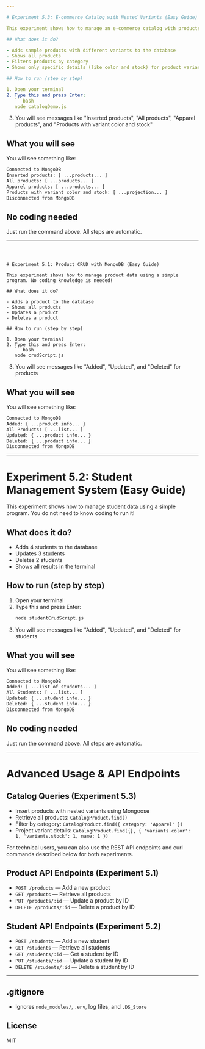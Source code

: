 ```yaml
---

# Experiment 5.3: E-commerce Catalog with Nested Variants (Easy Guide)

This experiment shows how to manage an e-commerce catalog with products and their variants (like color, size, stock) using a simple program. No coding knowledge is needed!

## What does it do?

- Adds sample products with different variants to the database
- Shows all products
- Filters products by category
- Shows only specific details (like color and stock) for product variants

## How to run (step by step)

1. Open your terminal
2. Type this and press Enter:
   ```bash
   node catalogDemo.js
   ```
3. You will see messages like "Inserted products", "All products", "Apparel products", and "Products with variant color and stock"

## What you will see

You will see something like:
```bash
Connected to MongoDB
Inserted products: [ ...products... ]
All products: [ ...products... ]
Apparel products: [ ...products... ]
Products with variant color and stock: [ ...projection... ]
Disconnected from MongoDB
```

## No coding needed

Just run the command above. All steps are automatic.

---
```



# Experiment 5.1: Product CRUD with MongoDB (Easy Guide)

This experiment shows how to manage product data using a simple program. No coding knowledge is needed!

## What does it do?

- Adds a product to the database
- Shows all products
- Updates a product
- Deletes a product

## How to run (step by step)

1. Open your terminal
2. Type this and press Enter:
   ```bash
   node crudScript.js
   ```
3. You will see messages like "Added", "Updated", and "Deleted" for products

## What you will see

You will see something like:
```bash
Connected to MongoDB
Added: { ...product info... }
All Products: [ ...list... ]
Updated: { ...product info... }
Deleted: { ...product info... }
Disconnected from MongoDB
```

---

# Experiment 5.2: Student Management System (Easy Guide)

This experiment shows how to manage student data using a simple program. You do not need to know coding to run it!

## What does it do?

- Adds 4 students to the database
- Updates 3 students
- Deletes 2 students
- Shows all results in the terminal

## How to run (step by step)

1. Open your terminal
2. Type this and press Enter:
   ```bash
   node studentCrudScript.js
   ```
3. You will see messages like "Added", "Updated", and "Deleted" for students

## What you will see

You will see something like:
```bash
Connected to MongoDB
Added: [ ...list of students... ]
All Students: [ ...list... ]
Updated: { ...student info... }
Deleted: { ...student info... }
Disconnected from MongoDB
```

## No coding needed

Just run the command above. All steps are automatic.

---

# Advanced Usage & API Endpoints

## Catalog Queries (Experiment 5.3)
- Insert products with nested variants using Mongoose
- Retrieve all products: `CatalogProduct.find()`
- Filter by category: `CatalogProduct.find({ category: 'Apparel' })`
- Project variant details: `CatalogProduct.find({}, { 'variants.color': 1, 'variants.stock': 1, name: 1 })`

For technical users, you can also use the REST API endpoints and curl commands described below for both experiments.

## Product API Endpoints (Experiment 5.1)
- `POST /products` — Add a new product
- `GET /products` — Retrieve all products
- `PUT /products/:id` — Update a product by ID
- `DELETE /products/:id` — Delete a product by ID

## Student API Endpoints (Experiment 5.2)
- `POST /students` — Add a new student
- `GET /students` — Retrieve all students
- `GET /students/:id` — Get a student by ID
- `PUT /students/:id` — Update a student by ID
- `DELETE /students/:id` — Delete a student by ID

---

## .gitignore
- Ignores `node_modules/`, `.env`, log files, and `.DS_Store`

## License
MIT
